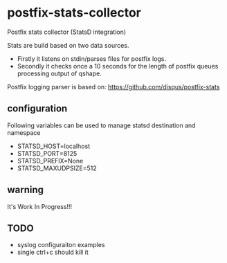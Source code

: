 postfix-stats-collector
=======================
Postfix stats collector (StatsD integration)

Stats are build based on two data sources.
- Firstly it listens on stdin/parses files for postfix logs.
- Secondly it checks once a 10 seconds for the length of postfix queues processing output of qshape.

Postfix logging parser is based on: https://github.com/disqus/postfix-stats


configuration
-------------
Following variables can be used to manage statsd destination and namespace
- STATSD_HOST=localhost
- STATSD_PORT=8125
- STATSD_PREFIX=None
- STATSD_MAXUDPSIZE=512


warning
-------
It's Work In Progress!!!


TODO
----
- syslog configuraiton examples
- single ctrl+c should kill it
